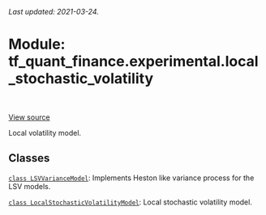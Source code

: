 <!--
This file is generated by a tool. Do not edit directly.
For open-source contributions the docs will be updated automatically.
-->

*Last updated: 2021-03-24.*

<div itemscope itemtype="http://developers.google.com/ReferenceObject">
<meta itemprop="name" content="tf_quant_finance.experimental.local_stochastic_volatility" />
<meta itemprop="path" content="Stable" />
</div>

# Module: tf_quant_finance.experimental.local_stochastic_volatility

<!-- Insert buttons and diff -->

<table class="tfo-notebook-buttons tfo-api" align="left">
</table>

<a target="_blank" href="https://github.com/google/tf-quant-finance/blob/master/tf_quant_finance/experimental/local_stochastic_volatility/__init__.py">View source</a>



Local volatility model.



## Classes

[`class LSVVarianceModel`](../../tf_quant_finance/experimental/local_stochastic_volatility/LSVVarianceModel.md): Implements Heston like variance process for the LSV models.

[`class LocalStochasticVolatilityModel`](../../tf_quant_finance/experimental/local_stochastic_volatility/LocalStochasticVolatilityModel.md): Local stochastic volatility model.

